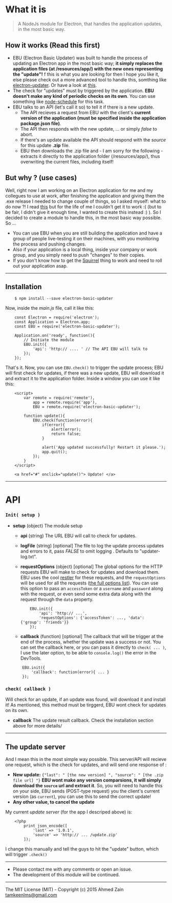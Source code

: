 # What it is
> A NodeJs module for Electron, that handles the application updates, in the most basic way.

## How it works (Read this first)
* EBU (Electron Basic Updater) was built to handle the process of updating an Electron app in the most basic way; **it simply replaces the application files (at /resources/app/) with the new ones representing the "update"!** 
    f this is what you are looking for then I hope you like it, else please check out a more advanced tool to handle this, somthing like [electron-updater](https://www.npmjs.com/package/electron-updater). Or have a look at [this](http://electron.atom.io/docs/v0.33.0/api/auto-updater/).
* The check for "updates" must by triggered by the application. **EBU doesn't make any kind of periodic checks on its own**. You can use  something like [node-schedule](https://www.npmjs.com/package/node-schedule) for this task.
* EBU talks to an API (let's call it so) to tell it if there is a new update.
    * The API recieves a request from EBU with the client's **current version of the application (must be specified inside the application package.json file)**.
    * The API then responds with the new update, ... or simply *false* to abort.
    * If there's an update available the API should respond with the *source* for this update **.zip** file.
    * EBU then downloads the .zip file and - I am sorry for the following - extracts it directly to the application folder (/resources/app/), thus overwriting the current files, including itself!

## But why ? (use cases)
Well, right now I am working on an Electron application for me and my collegues to use at work, after finishing the application and giving them the .exe release I needed to change couple of things, so I asked myself: what to do now ?! I read [this](http://electron.atom.io/docs/v0.33.0/api/auto-updater/) but for the life of me I couldn't get it to work :( (but to be fair, I didn't give it enough time, I wanted to create this instead :) ). So I decided to create a module to handle this, in the most basic way possible. So ...
* You can use EBU when you are still building the application and have a group of people live-testing it on their machines, with you monitoring the process and pushing changes.
* Also if your application is a local thing, inside your company or work group, and you simply need to push "changes" to their copies.
* If you don't know how to get the [Squirrel](https://github.com/Squirrel) thing to work and need to roll out your application asap.


---

## Installation
```
    $ npm install --save electron-basic-updater
```
Now, inside the *main.js* file, call it like this:
```
    const Electron = require('electron');
    const Application = Electron.app;
    const EBU = require('electron-basic-updater');
    
    Application.on('ready', function(){
        // Initiate the module
        EBU.init({
            'api': 'http:// .... ' // The API EBU will talk to
        });
    });
```

That's it. Now, you can use ```EBU.check()``` to trigger the update process; EBU will first check for updates, if there was a new update, EBU will download it and extract it to the application folder. Inside a window you can use it like this:

```
    <script>
        var remote = require('remote'),
            app = remote.require('app'),
            EBU = remote.require('electron-basic-updater');
            
        function update(){
            EBU.check(function(error){
                if(error){
                    alert(error);
                    return false;
                }
                
                alert('App updated successfully! Restart it please.');
                app.quit();
            });
        }
    </script>
    
    <a href="#" onclick="update()"> Update! </a>
```

---

# API

### `Init( setup )`

* **setup** (object) The module setup
    * **api** (string) The URL EBU will call to check for updates.
    * **logFile** (string) [optional] The file to log the update process updates and errors to it, pass *FALSE* to omit logging . Defaults to "updater-log.txt".
    * **requestOptions** (object) [optional] The global options for the HTTP requests EBU will make to check for updates and download them. EBU uses the cool [restler](https://github.com/danwrong/restler) for these requests, and the `requestOptions` will be used for all the requests ([the full options list](https://github.com/danwrong/restler#options)). You can use this option to pass an `accessToken` or a `username` and `password` along with the request, or even send some extra data along with the request through the `data` property.
    
        ```
            EBU.init({
                'api': 'http:// ...',
                'requestOptions': {'accessToken': ..., 'data': {'group': 'friends'}}
            });    
        ```
    * **callback** (function) [optional] The callback that will be trigger at the end of the process, whether the update was a success or not. You can set the callback here, or you can pass it directly to `check( ... )`, I use the later option, to be able to `console.log()` the error in the DevTools.
    
    ```
        EBU.init({
            'callback': function(error){ ... }
        });
    ```

### `check( callback )`

Will check for an update, if an update was found, will download it and install it! As mentioned, this method must be tirggerd, EBU wont check for updates on its own.
* **callback** The update result callback. Check the installation section above for more details/

---

## The update server
And I mean this in the most simple way possible. This server/API will recieve one request, which is the check for updates, and will send one response of :

* **New update:** `{"last": " [the new version] ", "source": " [the .zip file url] "}` **EBU wont make any version comparsions, it will simply download the `source` url and extract it**. So, you will need to handle this on your side, EBU sends (POST-type request) you the client's current version (as `current`), you can use this to send the correct update!
* **Any other value, to cancel the update**

My current *update server* (for the app I descriped above) is:
```
    <?php
        print json_encode([
            'last' => '1.0.1',
            'source' => 'http:// ... /update.zip'
        ]);
```

I change this manually and tell the guys to hit the "update" button, which will trigger `.check()`

---

* Please contact me with any comments or open an issue.
* The development of this module will be continued.

---

The MIT License (MIT) - 
Copyright (c) 2015 Ahmed Zain tamkeenlms@gmail.com

